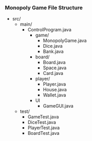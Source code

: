 ### Monopoly Game File Structure 
- src/ 
  - main/
    - ControlProgram.java 
      - game/
        - MonopolyGame.java
        - Dice.java
        - Bank.java
      - board/
        - Board.java
        - Space.java
        - Card.java
      - player/
        - Player.java
        - House.java
        - Wallet.java
      - UI
        - GameGUI.java
  - test/
    - GameTest.java
    - DiceTest.java
    - PlayerTest.java
    - BoardTest.java
